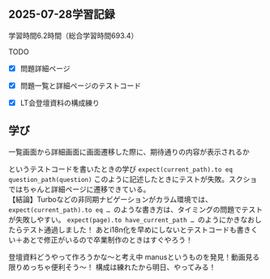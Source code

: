 ## 2025-07-28学習記録
学習時間6.2時間（総合学習時間693.4）

TODO
- [x] 問題詳細ページ
- [x] 問題一覧と詳細ページのテストコード
- [x] LT会登壇資料の構成練り
  


## 学び
一覧画面から詳細画面に画面遷移した際に、期待通りの内容が表示されるか

というテストコードを書いたときの学び
`expect(current_path).to eq　question_path(question)`
このように記述したときにテストが失敗。スクショではちゃんと詳細ページに遷移できている。  
【結論】Turboなどの非同期ナビゲーションがカラム環境では、`expect(current_path).to eq … `のような書き方は、タイミングの問題でテストが失敗しやすい。
`expect(page).to have_current_path … `のようにかきなおしたらテスト通過しました！
あとi18n化を早めにしないとテストコードも書きくい＋あとで修正がいるので卒業制作のときはすぐやろう！

登壇資料どうやって作ろうかな～と考え中
manusというものを発見！動画見る限りめっちゃ便利そう～！
構成は練れたから明日、やってみる！


